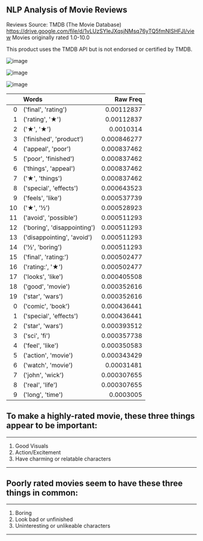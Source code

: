## NLP Analysis of Movie Reviews

Reviews Source: TMDB (The Movie Database)
https://drive.google.com/file/d/1vLUzSYleJXqsjNMsq76yTQ5fmNlSHFJI/view
Movies originally rated 1.0-10.0

This product uses the TMDB API but is not endorsed or certified by TMDB.


![image](https://github.com/IndiaTJohnson/IMDB_Analysis/blob/main/Images/high%20low%20word%20cloud.PNG)

![image](https://github.com/IndiaTJohnson/IMDB_Analysis/blob/main/Images/bad%20freqdistr.PNG)

![image](https://github.com/IndiaTJohnson/IMDB_Analysis/blob/main/Images/good%20freqdistr.PNG)

|    | Words                       |    Raw Freq |
|---:|:----------------------------|------------:|
|  0 | ('final', 'rating')         | 0.00112837  |
|  1 | ('rating', '★')             | 0.00112837  |
|  2 | ('★', '★')                  | 0.0010314   |
|  3 | ('finished', 'product')     | 0.000846277 |
|  4 | ('appeal', 'poor')          | 0.000837462 |
|  5 | ('poor', 'finished')        | 0.000837462 |
|  6 | ('things', 'appeal')        | 0.000837462 |
|  7 | ('★', 'things')             | 0.000837462 |
|  8 | ('special', 'effects')      | 0.000643523 |
|  9 | ('feels', 'like')           | 0.000537739 |
| 10 | ('★', '½')                  | 0.000528923 |
| 11 | ('avoid', 'possible')       | 0.000511293 |
| 12 | ('boring', 'disappointing') | 0.000511293 |
| 13 | ('disappointing', 'avoid')  | 0.000511293 |
| 14 | ('½', 'boring')             | 0.000511293 |
| 15 | ('final', 'rating:')        | 0.000502477 |
| 16 | ('rating:', '★')            | 0.000502477 |
| 17 | ('looks', 'like')           | 0.000405508 |
| 18 | ('good', 'movie')           | 0.000352616 |
| 19 | ('star', 'wars')            | 0.000352616 |
|  0 | ('comic', 'book')           | 0.000436441 |
|  1 | ('special', 'effects')      | 0.000436441 |
|  2 | ('star', 'wars')            | 0.000393512 |
|  3 | ('sci', 'fi')               | 0.000357738 |
|  4 | ('feel', 'like')            | 0.000350583 |
|  5 | ('action', 'movie')         | 0.000343429 |
|  6 | ('watch', 'movie')          | 0.00031481  |
|  7 | ('john', 'wick')            | 0.000307655 |
|  8 | ('real', 'life')            | 0.000307655 |
|  9 | ('long', 'time')            | 0.0003005   |


## To make a highly-rated movie, these three things appear to be important:
***
1. Good Visuals
2. Action/Excitement
3. Have charming or relatable characters
***

## Poorly rated movies seem to have these three things in common:
***
1. Boring
2. Look bad or unfinished
3. Uninteresting or unlikeable characters
***
